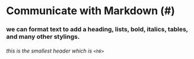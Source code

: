 # Communicate with Markdown (#)
### we can format text to add a heading, lists, bold, italics, tables, and many other stylings.
###### this is the smallest header which is  `<h6>`

